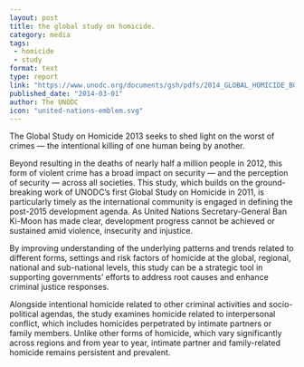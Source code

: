 ```yaml
---
layout: post
title: the global study on homicide.
category: media
tags: 
 - homicide
 - study
format: text
type: report
link: "https://www.unodc.org/documents/gsh/pdfs/2014_GLOBAL_HOMICIDE_BOOK_web.pdf"
published_date: "2014-03-01"
author: The UNODC
icon: "united-nations-emblem.svg"
---
```


The Global Study on Homicide 2013 seeks to shed  light on the worst of crimes —
the intentional killing of one human being by another.  

Beyond resulting in the deaths of nearly half a million people in 2012, this
form of violent crime has a broad impact on security — and the perception of
security — across all societies. This study, which builds on the
ground-breaking work of UNODC’s first Global Study on Homicide in 2011, is
particularly timely as the international community is engaged in defining the
post-2015 development agenda. As United Nations Secretary-General Ban Ki-Moon
has made clear, development progress cannot be achieved or sustained amid
violence, insecurity and injustice.  

By improving understanding of the underlying patterns and trends related to
different forms, settings and risk factors of homicide at the global, regional,
national and sub-national levels, this study can be a strategic tool in
supporting governments’ efforts to address root causes and enhance criminal
justice responses. 

Alongside intentional homicide related to other criminal activities and
socio-political agendas, the study examines homicide related to interpersonal
conflict, which includes homicides perpetrated by intimate partners or family
members. Unlike other forms of homicide, which vary significantly across
regions and from year to year, intimate partner and family-related homicide
remains persistent and prevalent.  
